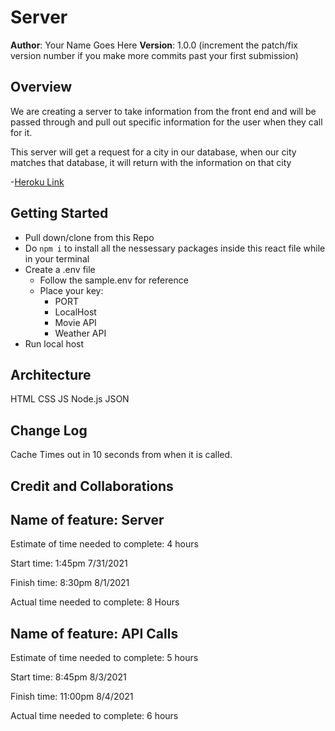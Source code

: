 # Server

**Author**: Your Name Goes Here
**Version**: 1.0.0 (increment the patch/fix version number if you make more commits past your first submission)

## Overview
<!-- Provide a high level overview of what this application is and why you are building it, beyond the fact that it's an assignment for this class. (i.e. What's your problem domain?) -->
We are creating a server to take information from the front end and will be passed through and pull out specific information for the user when they call for it.

This server will get a request for a city in our database, when our city matches that database, it will return with the information on that city

-[Heroku Link](https://city-explorer-app1.herokuapp.com/)

## Getting Started
<!-- What are the steps that a user must take in order to build this app on their own machine and get it running? -->

- Pull down/clone from this Repo
- Do `npm i` to install all the nessessary packages inside this react file while in your terminal
- Create a .env file
  - Follow the sample.env for reference
  - Place your key:
    - PORT
    - LocalHost
    - Movie API
    - Weather API
- Run local host

## Architecture
<!-- Provide a detailed description of the application design. What technologies (languages, libraries, etc) you're using, and any other relevant design information. -->

HTML
CSS
JS
Node.js
JSON

## Change Log

<!-- Use this area to document the iterative changes made to your application as each feature is successfully implemented. Use time stamps. Here's an example:

01-01-2001 4:59pm - Application now has a fully-functional express server, with a GET route for the location resource. -->

Cache Times out in 10 seconds from when it is called.

## Credit and Collaborations
<!-- Give credit (and a link) to other people or resources that helped you build this application. -->

## Name of feature: Server

Estimate of time needed to complete: 4 hours

Start time: 1:45pm 7/31/2021

Finish time: 8:30pm 8/1/2021

Actual time needed to complete: 8 Hours

## Name of feature: API Calls

Estimate of time needed to complete: 5 hours

Start time: 8:45pm 8/3/2021

Finish time: 11:00pm 8/4/2021

Actual time needed to complete: 6 hours
